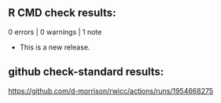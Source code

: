 ## R CMD check results:

0 errors | 0 warnings | 1 note

* This is a new release.

## github check-standard results:

https://github.com/d-morrison/rwicc/actions/runs/1954668275

